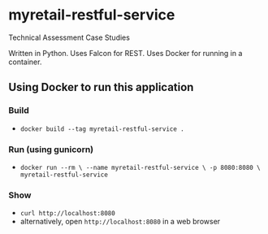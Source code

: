 # myretail-restful-service
Technical Assessment Case Studies

Written in Python. Uses Falcon for REST.
Uses Docker for running in a container.

## Using Docker to run this application

### Build
  - `docker build --tag myretail-restful-service .`

### Run (using gunicorn)
  - `docker run --rm \
    --name myretail-restful-service \
    -p 8080:8080 \
    myretail-restful-service`

### Show
  - `curl http://localhost:8080`
  - alternatively, open `http://localhost:8080` in a web browser